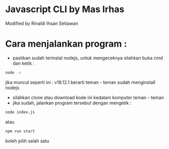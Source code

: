 # Javascript CLI by Mas Irhas

Modified by Rinaldi Ihsan Setiawan

# Cara menjalankan program :

- pastikan sudah terinstal nodejs, untuk mengeceknya silahkan buka cmd dan ketik :

```bash
node -v
```

jika muncul seperti ini : v18.12.1 berarti teman - teman sudah menginstall nodejs

- silahkan clone atau download kode ini kedalam komputer teman - teman
- jika sudah, jalankan program tersebut dengan mengetik :

```bash
node index.js
```

atau

```bash
npm run start
```

boleh pilih salah satu
